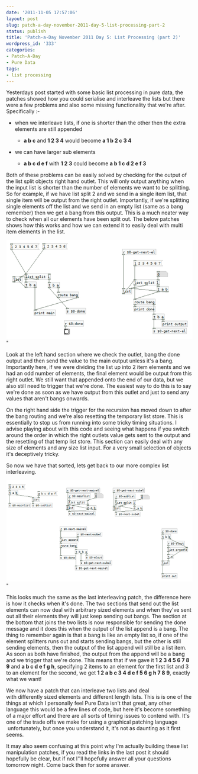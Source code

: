 ```yaml
---
date: '2011-11-05 17:57:06'
layout: post
slug: patch-a-day-november-2011-day-5-list-processing-part-2
status: publish
title: 'Patch-a-Day November 2011 Day 5: List Processing (part 2)'
wordpress_id: '333'
categories:
- Patch-A-Day
- Pure Data
tags:
- list processing
---
```


Yesterdays post started with some basic list processing in pure data, the patches showed how you could serialise and interleave the lists but there were a few problems and also some missing functionality that we're after. Specifically :-



	
  * when we interleave lists, if one is shorter than the other then the extra elements are still appended


	
    * **a b c** and **1 2 3 4** would become **a 1 b 2 c 3 4**


	
  * we can have larger sub elements


	
    * **a b c d e f** with **1 2 3** could become **a b 1 c d 2 e f 3**



Both of these problems can be easily solved by checking for the output of the list split objects right hand outlet. This will only output anything when the input list is shorter than the number of elements we want to be splitting. So for example, if we have list split 2 and we send in a single item list, that single item will be output from the right outlet. Importantly, if we're splitting single elements off the list and we send in an empty list (same as a bang remember) then we get a bang from this output. This is a much neater way to check when all our elements have been split out. The below patches shows how this works and how we can extend it to easily deal with multi item elements in the list.

![Better list serialising](/a/2011-11-05-patch-a-day-november-2011-day-5-list-processing-part-2/better-list-serialising.png)"

Look at the left hand section where we check the outlet, bang the done output and then send the value to the main output unless it's a bang. Importantly here, if we were dividing the list up into 2 item elements and we had an odd number of elements, the final element would be output from this right outlet. We still want that appended onto the end of our data, but we also still need to trigger that we're done. The easiest way to do this is to say we're done as soon as we have output from this outlet and just to send any values that aren't bangs onwards.

On the right hand side the trigger for the recursion has moved down to after the bang routing and we're also resetting the temporary list store. This is essentially to stop us from running into some tricky timing situations. I advise playing about with this code and seeing what happens if you switch around the order in which the right outlets value gets sent to the output and the resetting of that temp list store. This section can easily deal with any size of elements and any size list input. For a very small selection of objects it's deceptively tricky.

So now we have that sorted, lets get back to our more complex list interleaving.

![Element interleaving](/a/2011-11-05-patch-a-day-november-2011-day-5-list-processing-part-2/element-interleaving.png)"

This looks much the same as the last interleaving patch, the difference here is how it checks when it's done. The two sections that send out the list elements can now deal with arbitrary sized elements and when they've sent out all their elements they will just keep sending out bangs. The section at the bottom that joins the two lists is now responsible for sending the done message and it does this when the output of the list append is a bang. The thing to remember again is that a bang is like an empty list so, if one of the element splitters runs out and starts sending bangs, but the other is still sending elements, then the output of the list append will still be a list item. As soon as both have finished, the output from the append will be a bang and we trigger that we're done. This means that if we gave it **1 2 3 4 5 6 7 8 9** and **a b c d e f g h**, specifying 2 items to an element for the first list and 3 to an element for the second, we get **1 2 a b c 3 4 d e f 5 6 g h 7 8 9**, exactly what we want!

We now have a patch that can interleave two lists and deal with differently sized elements and different length lists. This is is one of the things at which I personally feel Pure Data isn't that great, any other language this would be a few lines of code, but here it's become something of a major effort and there are all sorts of timing issues to contend with. It's one of the trade offs we make for using a graphical patching language  unfortunately, but once you understand it, it's not as daunting as it first seems.

It may also seem confusing at this point why I'm actually building these list manipulation patches, if you read the links in the last post it should hopefully be clear, but if not I''ll hopefully answer all your questions tomorrow night. Come back then for some answer.
